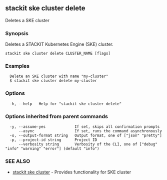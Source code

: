 ## stackit ske cluster delete

Deletes a SKE cluster

### Synopsis

Deletes a STACKIT Kubernetes Engine (SKE) cluster.

```
stackit ske cluster delete CLUSTER_NAME [flags]
```

### Examples

```
  Delete an SKE cluster with name "my-cluster"
  $ stackit ske cluster delete my-cluster
```

### Options

```
  -h, --help   Help for "stackit ske cluster delete"
```

### Options inherited from parent commands

```
  -y, --assume-yes             If set, skips all confirmation prompts
      --async                  If set, runs the command asynchronously
  -o, --output-format string   Output format, one of ["json" "pretty"]
  -p, --project-id string      Project ID
      --verbosity string       Verbosity of the CLI, one of ["debug" "info" "warning" "error"] (default "info")
```

### SEE ALSO

* [stackit ske cluster](./stackit_ske_cluster.md)	 - Provides functionality for SKE cluster

